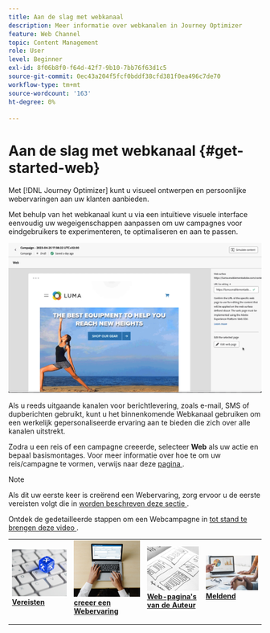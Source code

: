 ```yaml
---
title: Aan de slag met webkanaal
description: Meer informatie over webkanalen in Journey Optimizer
feature: Web Channel
topic: Content Management
role: User
level: Beginner
exl-id: 8f06b8f0-f64d-42f7-9b10-7bb76f63d1c5
source-git-commit: 0ec43a204f5fcf0bddf38cfd381f0ea496c7de70
workflow-type: tm+mt
source-wordcount: '163'
ht-degree: 0%

---
```


# Aan de slag met webkanaal {#get-started-web}

Met [!DNL Journey Optimizer] kunt u visueel ontwerpen en persoonlijke webervaringen aan uw klanten aanbieden.

Met behulp van het webkanaal kunt u via een intuïtieve visuele interface eenvoudig uw wegeigenschappen aanpassen om uw campagnes voor eindgebruikers te experimenteren, te optimaliseren en aan te passen.

![](../rn/assets/do-not-localize/web-authoring.gif)

Als u reeds uitgaande kanalen voor berichtlevering, zoals e-mail, SMS of dupberichten gebruikt, kunt u het binnenkomende Webkanaal gebruiken om een werkelijk gepersonaliseerde ervaring aan te bieden die zich over alle kanalen uitstrekt.

Zodra u een reis of een campagne creeerde, selecteer **Web** als uw actie en bepaal basismontages. Voor meer informatie over hoe te om uw reis/campagne te vormen, verwijs naar deze [ pagina ](create-web.md#create-web-experience).

>[!NOTE]
>
>Als dit uw eerste keer is creërend een Webervaring, zorg ervoor u de eerste vereisten volgt die in [ worden beschreven deze sectie ](web-prerequisites.md).

Ontdek de gedetailleerde stappen om een Webcampagne in [ tot stand te brengen deze video ](create-web.md#video).

<table style="table-layout:fixed"><tr style="border: 0;">
<td>
<a href="web-prerequisites.md">
<img alt="Lood" src="../assets/do-not-localize/web-prerequisites.jpg">
</a>
<div><a href="web-prerequisites.md"><strong>Vereisten</strong>
</div>
<p>
</td>
<td>
<a href="create-web.md">
<img alt="Onfrequent" src="../assets/do-not-localize/web-create.jpg">
</a>
<div>
<a href="create-web.md"><strong> creeer een Webervaring </strong></a>
</div>
<p></td>
<td>
<a href="web-visual-editor.md">
<img alt="Validatie" src="../assets/do-not-localize/web-design.jpg">
</a>
<div>
<a href="web-visual-editor.md"><strong> Web-pagina's van de Auteur </strong></a>
</div>
<p>
</td>
<td>
<a href="monitor-web-experiences.md">
<img alt="Validatie" src="../assets/do-not-localize/web-reporting.jpg">
</a>
<div>
<a href="monitor-web-experiences.md"><strong> Meldend </strong></a>
</div>
<p>
</td>
</tr></table>


